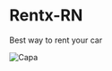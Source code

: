 # Rentx-RN

Best way to rent your car

![Capa](https://user-images.githubusercontent.com/45128599/125704099-fc1f4019-990b-4eb2-b785-6b9e69a98201.png)
